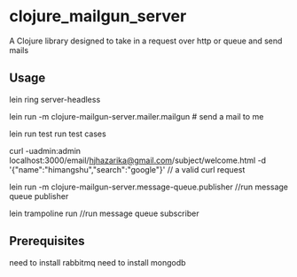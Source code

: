 # clojure_mailgun_server

A Clojure library designed to take in a request over http or queue and send mails

## Usage

lein ring server-headless

lein run -m clojure-mailgun-server.mailer.mailgun # send a mail to me

lein run test run test cases

curl -uadmin:admin localhost:3000/email/hjhazarika@gmail.com/subject/welcome.html  -d '{"name":"himangshu","search":"google"}' // a valid curl request


lein run -m clojure-mailgun-server.message-queue.publisher //run message queue publisher
 
lein trampoline run //run message queue subscriber

## Prerequisites
need to install rabbitmq
need to install mongodb



